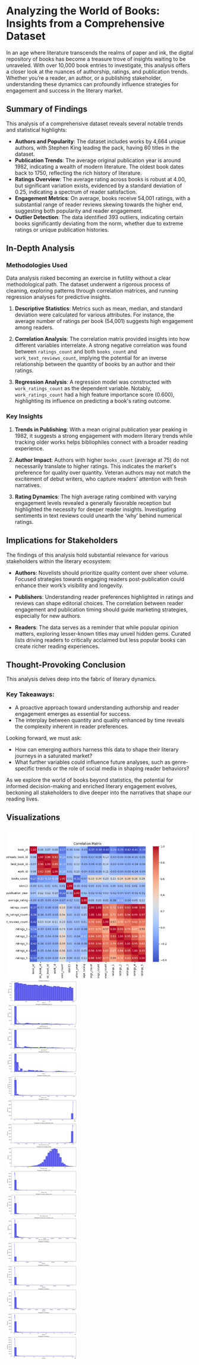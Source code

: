 # Analyzing the World of Books: Insights from a Comprehensive Dataset 

In an age where literature transcends the realms of paper and ink, the digital repository of books has become a treasure trove of insights waiting to be unraveled. With over 10,000 book entries to investigate, this analysis offers a closer look at the nuances of authorship, ratings, and publication trends. Whether you’re a reader, an author, or a publishing stakeholder, understanding these dynamics can profoundly influence strategies for engagement and success in the literary market. 

## Summary of Findings

This analysis of a comprehensive dataset reveals several notable trends and statistical highlights:

- **Authors and Popularity**: The dataset includes works by 4,664 unique authors, with Stephen King leading the pack, having 60 titles in the dataset. 
- **Publication Trends**: The average original publication year is around 1982, indicating a wealth of modern literature. The oldest book dates back to 1750, reflecting the rich history of literature.
- **Ratings Overview**: The average rating across books is robust at 4.00, but significant variation exists, evidenced by a standard deviation of 0.25, indicating a spectrum of reader satisfaction.
- **Engagement Metrics**: On average, books receive 54,001 ratings, with a substantial range of reader reviews skewing towards the higher end, suggesting both popularity and reader engagement.
- **Outlier Detection**: The data identified 393 outliers, indicating certain books significantly deviating from the norm, whether due to extreme ratings or unique publication histories.

## In-Depth Analysis

### Methodologies Used 

Data analysis risked becoming an exercise in futility without a clear methodological path. The dataset underwent a rigorous process of cleaning, exploring patterns through correlation matrices, and running regression analyses for predictive insights. 

1. **Descriptive Statistics**: Metrics such as mean, median, and standard deviation were calculated for various attributes. For instance, the average number of ratings per book (54,001) suggests high engagement among readers.
  
2. **Correlation Analysis**: The correlation matrix provided insights into how different variables interrelate. A strong negative correlation was found between `ratings_count` and both `books_count` and `work_text_reviews_count`, implying the potential for an inverse relationship between the quantity of books by an author and their ratings.

3. **Regression Analysis**: A regression model was constructed with `work_ratings_count` as the dependent variable. Notably, `work_ratings_count` had a high feature importance score (0.600), highlighting its influence on predicting a book's rating outcome.

### Key Insights

1. **Trends in Publishing**: With a mean original publication year peaking in 1982, it suggests a strong engagement with modern literary trends while tracking older works helps bibliophiles connect with a broader reading experience. 

2. **Author Impact**: Authors with higher `books_count` (average at 75) do not necessarily translate to higher ratings. This indicates the market's preference for quality over quantity. Veteran authors may not match the excitement of debut writers, who capture readers’ attention with fresh narratives.

3. **Rating Dynamics**: The high average rating combined with varying engagement levels revealed a generally favorable reception but highlighted the necessity for deeper reader insights. Investigating sentiments in text reviews could unearth the ‘why’ behind numerical ratings.

## Implications for Stakeholders 

The findings of this analysis hold substantial relevance for various stakeholders within the literary ecosystem:

- **Authors**: Novelists should prioritize quality content over sheer volume. Focused strategies towards engaging readers post-publication could enhance their work’s visibility and longevity. 

- **Publishers**: Understanding reader preferences highlighted in ratings and reviews can shape editorial choices. The correlation between reader engagement and publication timing should guide marketing strategies, especially for new authors.

- **Readers**: The data serves as a reminder that while popular opinion matters, exploring lesser-known titles may unveil hidden gems. Curated lists driving readers to critically acclaimed but less popular books can create richer reading experiences.

## Thought-Provoking Conclusion 

This analysis delves deep into the fabric of literary dynamics. 

### Key Takeaways:

- A proactive approach toward understanding authorship and reader engagement emerges as essential for success.
- The interplay between quantity and quality enhanced by time reveals the complexity inherent in reader preferences.

Looking forward, we must ask: 
- How can emerging authors harness this data to shape their literary journeys in a saturated market?
- What further variables could influence future analyses, such as genre-specific trends or the role of social media in shaping reader behaviors?

As we explore the world of books beyond statistics, the potential for informed decision-making and enriched literary engagement evolves, beckoning all stakeholders to dive deeper into the narratives that shape our reading lives.

## Visualizations
![Correlation matrix showing the spread of the all the columns.](correlation_matrix.png)
![Combined Histogram image of all columns of the dataset](combined_histograms.png)
